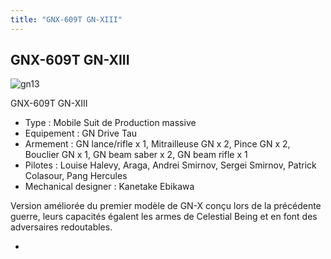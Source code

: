 ```yaml
---
title: "GNX-609T GN-XIII"
---
```


GNX-609T GN-XIII
----------------

![gn13](/images/stories/saga/gundam00/mechas/s2/federation/gn13.png)


GNX-609T GN-XIII


* Type : Mobile Suit de Production massive
* Equipement : GN Drive Tau
* Armement : GN lance/rifle x 1, Mitrailleuse GN x 2, Pince GN x 2, Bouclier GN x 1, GN beam saber x 2, GN beam rifle x 1
* Pilotes : Louise Halevy, Araga, Andrei Smirnov, Sergei Smirnov, Patrick Colasour, Pang Hercules
* Mechanical designer : Kanetake Ebikawa


Version améliorée du premier modèle de GN-X conçu lors de la précédente guerre, leurs capacités égalent les armes de Celestial Being et en font des adversaires redoutables.


* 
